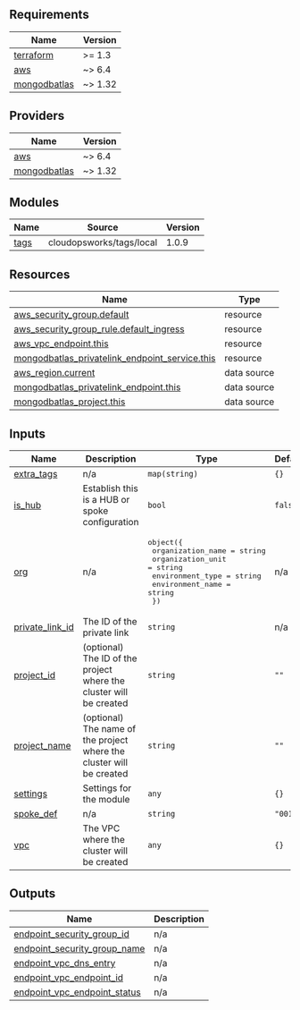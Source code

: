 ## Requirements

| Name | Version |
|------|---------|
| <a name="requirement_terraform"></a> [terraform](#requirement\_terraform) | >= 1.3 |
| <a name="requirement_aws"></a> [aws](#requirement\_aws) | ~> 6.4 |
| <a name="requirement_mongodbatlas"></a> [mongodbatlas](#requirement\_mongodbatlas) | ~> 1.32 |

## Providers

| Name | Version |
|------|---------|
| <a name="provider_aws"></a> [aws](#provider\_aws) | ~> 6.4 |
| <a name="provider_mongodbatlas"></a> [mongodbatlas](#provider\_mongodbatlas) | ~> 1.32 |

## Modules

| Name | Source | Version |
|------|--------|---------|
| <a name="module_tags"></a> [tags](#module\_tags) | cloudopsworks/tags/local | 1.0.9 |

## Resources

| Name | Type |
|------|------|
| [aws_security_group.default](https://registry.terraform.io/providers/hashicorp/aws/latest/docs/resources/security_group) | resource |
| [aws_security_group_rule.default_ingress](https://registry.terraform.io/providers/hashicorp/aws/latest/docs/resources/security_group_rule) | resource |
| [aws_vpc_endpoint.this](https://registry.terraform.io/providers/hashicorp/aws/latest/docs/resources/vpc_endpoint) | resource |
| [mongodbatlas_privatelink_endpoint_service.this](https://registry.terraform.io/providers/mongodb/mongodbatlas/latest/docs/resources/privatelink_endpoint_service) | resource |
| [aws_region.current](https://registry.terraform.io/providers/hashicorp/aws/latest/docs/data-sources/region) | data source |
| [mongodbatlas_privatelink_endpoint.this](https://registry.terraform.io/providers/mongodb/mongodbatlas/latest/docs/data-sources/privatelink_endpoint) | data source |
| [mongodbatlas_project.this](https://registry.terraform.io/providers/mongodb/mongodbatlas/latest/docs/data-sources/project) | data source |

## Inputs

| Name | Description | Type | Default | Required |
|------|-------------|------|---------|:--------:|
| <a name="input_extra_tags"></a> [extra\_tags](#input\_extra\_tags) | n/a | `map(string)` | `{}` | no |
| <a name="input_is_hub"></a> [is\_hub](#input\_is\_hub) | Establish this is a HUB or spoke configuration | `bool` | `false` | no |
| <a name="input_org"></a> [org](#input\_org) | n/a | <pre>object({<br/>    organization_name = string<br/>    organization_unit = string<br/>    environment_type  = string<br/>    environment_name  = string<br/>  })</pre> | n/a | yes |
| <a name="input_private_link_id"></a> [private\_link\_id](#input\_private\_link\_id) | The ID of the private link | `string` | n/a | yes |
| <a name="input_project_id"></a> [project\_id](#input\_project\_id) | (optional) The ID of the project where the cluster will be created | `string` | `""` | no |
| <a name="input_project_name"></a> [project\_name](#input\_project\_name) | (optional) The name of the project where the cluster will be created | `string` | `""` | no |
| <a name="input_settings"></a> [settings](#input\_settings) | Settings for the module | `any` | `{}` | no |
| <a name="input_spoke_def"></a> [spoke\_def](#input\_spoke\_def) | n/a | `string` | `"001"` | no |
| <a name="input_vpc"></a> [vpc](#input\_vpc) | The VPC where the cluster will be created | `any` | `{}` | no |

## Outputs

| Name | Description |
|------|-------------|
| <a name="output_endpoint_security_group_id"></a> [endpoint\_security\_group\_id](#output\_endpoint\_security\_group\_id) | n/a |
| <a name="output_endpoint_security_group_name"></a> [endpoint\_security\_group\_name](#output\_endpoint\_security\_group\_name) | n/a |
| <a name="output_endpoint_vpc_dns_entry"></a> [endpoint\_vpc\_dns\_entry](#output\_endpoint\_vpc\_dns\_entry) | n/a |
| <a name="output_endpoint_vpc_endpoint_id"></a> [endpoint\_vpc\_endpoint\_id](#output\_endpoint\_vpc\_endpoint\_id) | n/a |
| <a name="output_endpoint_vpc_endpoint_status"></a> [endpoint\_vpc\_endpoint\_status](#output\_endpoint\_vpc\_endpoint\_status) | n/a |

